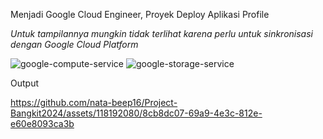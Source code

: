 Menjadi Google Cloud Engineer,
Proyek Deploy Aplikasi Profile

*Untuk tampilannya mungkin tidak terlihat karena perlu untuk sinkronisasi dengan Google Cloud Platform*


![google-compute-service](https://github.com/nata-beep16/Project-Bangkit2024/assets/118192080/de264a7c-a655-4ccd-a41d-91df5c76e57e)
![google-storage-service](https://github.com/nata-beep16/Project-Bangkit2024/assets/118192080/82f5c5b3-c07f-42dd-b86c-10db27e9660c)


Output


https://github.com/nata-beep16/Project-Bangkit2024/assets/118192080/8cb8dc07-69a9-4e3c-812e-e60e8093ca3b

